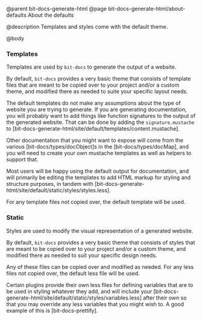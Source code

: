 @parent bit-docs-generate-html
@page bit-docs-generate-html/about-defaults About the defaults

@description Templates and styles come with the default theme.

@body

### Templates

Templates are used by `bit-docs` to generate the output of a website.

By default, `bit-docs` provides a very basic theme that consists of template
files that are meant to be copied over to your project and/or a custom theme,
and modified there as needed to suite your specific layout needs.

The default templates do not make any assumptions about the type of website
you are trying to generate. If you are generating documentation, you will
probably want to add things like function signatures to the output of the
generated website. That can be done by adding the `signature.mustache` to
[bit-docs-generate-html/site/default/templates/content.mustache].

Other documentation that you might want to expose will come from the various
[bit-docs/types/docObject]s in the [bit-docs/types/docMap], and you will need
to create your own mustache templates as well as helpers to support that.

Most users will be happy using the default output for documentation, and will
primarily be editing the templates to add HTML markup for styling and
structure purposes, in tandem with
[bit-docs-generate-html/site/default/static/styles/styles.less].

For any template files not copied over, the default template will be used.

### Static

Styles are used to modify the visual representation of a generated website.

By default, `bit-docs` provides a very basic theme that consists of styles
that are meant to be copied over to your project and/or a custom theme,
and modified there as needed to suit your specific design needs.

Any of these files can be copied over and modified as needed. For any less
files not copied over, the default less file will be used.

Certain plugins provide their own less files for defining variables that
are to be used in styling whatever they add, and will include your
[bit-docs-generate-html/site/default/static/styles/variables.less] after
their own so that you may override any less variables that you might wish to.
A good example of this is [bit-docs-prettify].
